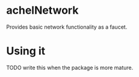 # achelNetwork

Provides basic network functionality as a faucet.

# Using it

TODO write this when the package is more mature.

